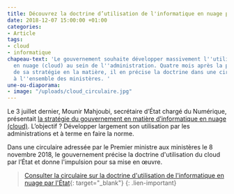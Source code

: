```yaml
---
title: Découvrez la doctrine d’utilisation de l'informatique en nuage par l’administration
date: 2018-12-07 15:00:00 +01:00
categories:
- Article
tags:
- cloud
- informatique
chapeau-text: 'Le gouvernement souhaite développer massivement l''utilisation de l''informatique
  en nuage (cloud) au sein de l''administration. Quatre mois après la présentation
  de sa stratégie en la matière, il en précise la doctrine dans une circulaire adressée
  à l''ensemble des ministères. '
une-ou-diaporama:
- image: "/uploads/cloud_circulaire.jpg"
---
```


Le 3 juillet dernier, Mounir Mahjoubi, secrétaire d’État chargé du Numérique, présentait [la stratégie du gouvernement en matière d’informatique en nuage (cloud)](https://www.numerique.gouv.fr/espace-presse/le-gouvernement-annonce-sa-strategie-en-matiere-de-cloud/). L’objectif ? Développer largement son utilisation par les administrations et à terme en faire la norme.

Dans une circulaire adressée par le Premier ministre aux ministères le 8 novembre 2018, le gouvernement précise la doctrine d'utilisation du cloud par l’État et donne l'impulsion pour sa mise en œuvre.

> [Consulter la circulaire sur la doctrine d'utilisation de l'informatique en nuage par l'État](https://www.google.fr/url?sa=t&rct=j&q=&esrc=s&source=web&cd=1&cad=rja&uact=8&ved=2ahUKEwiAgZm9oY7fAhUNLBoKHeMzDTkQFjAAegQIBhAC&url=http%3A%2F%2Fcirculaires.legifrance.gouv.fr%2Fpdf%2F2018%2F11%2Fcir_44120.pdf&usg=AOvVaw2E1Pye98IbWffm5t1IGGjG){: target="_blank"}
{: .lien-important}
